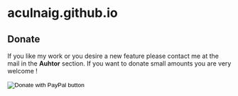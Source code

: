 # aculnaig.github.io

## Donate


If you like my work or you desire a new feature please contact me at the mail in the **Auhtor** section.
If you want to donate small amounts you are very welcome !

<form action="https://www.paypal.com/donate" method="post" target="_top">
<input type="hidden" name="hosted_button_id" value="5QMXY5TQTJDS6" />
<input type="image" src="https://www.paypalobjects.com/en_US/i/btn/btn_donate_LG.gif" border="0" name="submit" title="PayPal - The safer, easier way to pay online!" alt="Donate with PayPal button" />
<img alt="" border="0" src="https://www.paypal.com/en_IT/i/scr/pixel.gif" width="1" height="1" />
</form>
